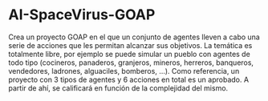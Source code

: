 # AI-SpaceVirus-GOAP

Crea un proyecto GOAP en el que un conjunto de agentes lleven a cabo una serie de acciones que les permitan alcanzar sus objetivos. La temática es totalmente libre, por ejemplo se puede simular un pueblo con agentes de todo tipo (cocineros, panaderos, granjeros, mineros, herreros, banqueros, vendedores, ladrones, alguaciles, bomberos, ...). Como referencia, un proyecto con 3 tipos de agentes y 6 acciones en total es un aprobado. A partir de ahí,  se calificará en función de la complejidad del mismo. 

